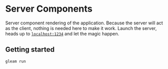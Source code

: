 # Server Components

Server component rendering of the application. Because the server will act as
the client, nothing is needed here to make it work. Launch the server, heads up
to [`localhost:1234`](http://localhost:1234) and let the magic happen.

## Getting started

```sh
gleam run
```
